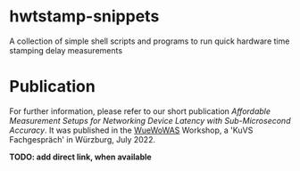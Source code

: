 # hwtstamp-snippets
A collection of simple shell scripts and programs to run quick hardware time stamping delay measurements

# Publication
For further information, please refer to our short publication *Affordable Measurement Setups for Networking Device Latency with Sub-Microsecond Accuracy*.
It was published in the [WueWoWAS](https://lsinfo3.github.io/WueWoWas2022/) Workshop, a 'KuVS Fachgespräch' in Würzburg, July 2022.

**TODO: add direct link, when available**
